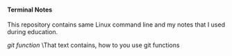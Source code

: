 #### Terminal Notes
This repository contains same Linux command line and my notes that I used during education.

*git function*
\That text contains, how to you use git functions